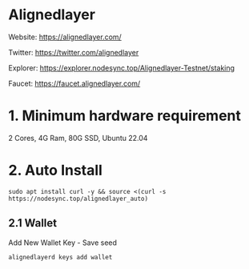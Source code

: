 # Alignedlayer

Website: https://alignedlayer.com/

Twitter: https://twitter.com/alignedlayer

Explorer: https://explorer.nodesync.top/Alignedlayer-Testnet/staking

Faucet: https://faucet.alignedlayer.com/

# 1. Minimum hardware requirement

2 Cores, 4G Ram,  80G SSD, Ubuntu 22.04

# 2. Auto Install
```
sudo apt install curl -y && source <(curl -s https://nodesync.top/alignedlayer_auto)
```
## 2.1 Wallet
Add New Wallet Key - Save seed
```
alignedlayerd keys add wallet
```

